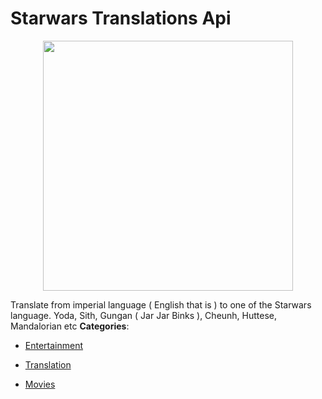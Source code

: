 # Starwars Translations Api

<p align="center">
    <img width="400" src="https://raw.githubusercontent.com/awesome-apis/awesome-apis/apis/starwars-translations-api/logo_256x256.png" />
</p>


Translate from imperial language ( English that is ) to one of the Starwars language. Yoda, Sith, Gungan ( Jar Jar Binks ), Cheunh, Huttese, Mandalorian etc
**Categories**:

- [Entertainment](https://github/awesome-apis/awesome-apis#entertainment)

- [Translation](https://github/awesome-apis/awesome-apis#translation)

- [Movies](https://github/awesome-apis/awesome-apis#movies)




